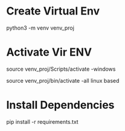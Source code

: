 # Create Virtual Env
python3 -m venv venv_proj

# Activate Vir ENV
source venv_proj/Scripts/activate
 -windows

source venv_proj/bin/activate 
-all linux based

# Install Dependencies
pip install -r requirements.txt
